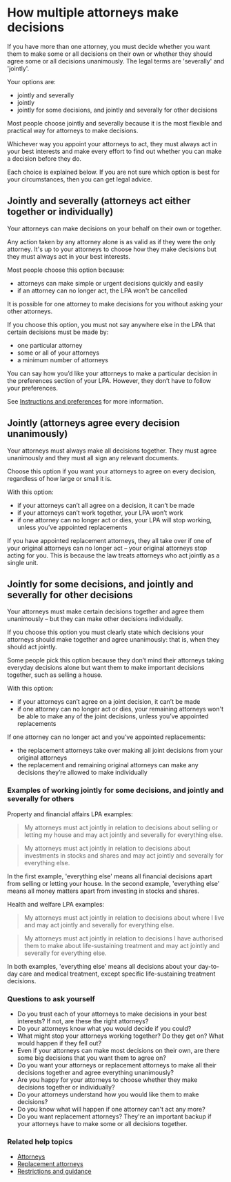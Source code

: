 # How multiple attorneys make decisions

If you have more than one attorney, you must decide whether you want them to make some or all decisions on their own or whether they should agree some or all decisions unanimously. The legal terms are 'severally' and 'jointly'.

Your options are:

*	jointly and severally
*	jointly
*	jointly for some decisions, and jointly and severally for other decisions

Most people choose jointly and severally because it is the most flexible and practical way for attorneys to make decisions.

Whichever way you appoint your attorneys to act, they must always act in your best interests and make every effort to find out whether you can make a decision before they do.

Each choice is explained below. If you are not sure which option is best for your circumstances, then you can get legal advice.

## Jointly and severally (attorneys act either together or individually)

Your attorneys can make decisions on your behalf on their own or together.

Any action taken by any attorney alone is as valid as if they were the only attorney. It's up to your attorneys to choose how they make decisions but they must always act in your best interests.

Most people choose this option because:

*	attorneys can make simple or urgent decisions quickly and easily
*	if an attorney can no longer act, the LPA won't be cancelled

It is possible for one attorney to make decisions for you without asking your other attorneys.

If you choose this option, you must not say anywhere else in the LPA that certain decisions must be made by:

*	one particular attorney
*	some or all of your attorneys
*	a minimum number of attorneys

You can say how you’d like your attorneys to make a particular decision in the preferences section of your LPA. However, they don’t have to follow your preferences.

See [Instructions and preferences](/help/#topic-instructions-and-preferences) for more information.

## Jointly (attorneys agree every decision unanimously)

Your attorneys must always make all decisions together. They must agree unanimously and they must all sign any relevant documents.

Choose this option if you want your attorneys to agree on every decision, regardless of how large or small it is.

With this option:

*	if your attorneys can’t all agree on a decision, it can’t be made
*	if your attorneys can’t work together, your LPA won’t work
*	if one attorney can no longer act or dies, your LPA will stop working, unless you’ve appointed replacements

If you have appointed replacement attorneys, they all take over if one of your original attorneys can no longer act – your original attorneys stop acting for you. This is because the law treats attorneys who act jointly as a single unit.

## Jointly for some decisions, and jointly and severally for other decisions

Your attorneys must make certain decisions together and agree them unanimously – but they can make other decisions individually.

If you choose this option you must clearly state which decisions your attorneys should make together and agree unanimously: that is, when they should act jointly.

Some people pick this option because they don’t mind their attorneys taking everyday decisions alone but want them to make important decisions together, such as selling a house.

With this option:

*	if your attorneys can’t agree on a joint decision, it can’t be made
*	if one attorney can no longer act or dies, your remaining attorneys won't be able to make any of the joint decisions, unless you’ve appointed replacements

If one attorney can no longer act and you’ve appointed replacements:

*	the replacement attorneys take over making all joint decisions from your original attorneys
*	the replacement and remaining original attorneys can make any decisions they’re allowed to make individually

### Examples of working jointly for some decisions, and jointly and severally for others

Property and financial affairs LPA examples:

> My attorneys must act jointly in relation to decisions about selling or letting my house and may act jointly and severally for everything else.

> My attorneys must act jointly in relation to decisions about investments in stocks and shares and may act jointly and severally for everything else.

In the first example, 'everything else' means all financial decisions apart from selling or letting your house. In the second example, 'everything else' means all money matters apart from investing in stocks and shares.

Health and welfare LPA examples:

> My attorneys must act jointly in relation to decisions about where I live and may act jointly and severally for everything else.

> My attorneys must act jointly in relation to decisions I have authorised them to make about life-sustaining treatment and may act jointly and severally for everything else.

In both examples, 'everything else' means all decisions about your day-to-day care and medical treatment, except specific life-sustaining treatment decisions.

### Questions to ask yourself

* Do you trust each of your attorneys to make decisions in your best interests? If not, are these the right attorneys?
* Do your attorneys know what you would decide if you could?
* What might stop your attorneys working together? Do they get on? What would happen if they fell out?
* Even if your attorneys can make most decisions on their own, are there some big decisions that you want them to agree on?
* Do you want your attorneys or replacement attorneys to make all their decisions together and agree everything unanimously?
* Are you happy for your attorneys to choose whether they make decisions together or individually?
* Do your attorneys understand how you would like them to make decisions?
* Do you know what will happen if one attorney can't act any more?
* Do you want replacement attorneys? They're an important backup if your attorneys have to make some or all decisions together.

### Related help topics
* [Attorneys](/help/#topic-attorneys)
* [Replacement attorneys](/help/#topic-replacement-attorneys)
* [Restrictions and guidance](/help/#topic-instructions-and-preferences)


